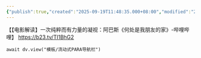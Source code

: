 ```yaml
---
{"publish":true,"created":"2025-09-19T11:48:35.000+08:00","modified":"2025-09-19T11:48:35.000+08:00","tags":["成长","家庭"],"cssclasses":""}
---
```





【【电影解读】一次纯粹而有力量的凝视：阿巴斯《何处是我朋友的家》-哔哩哔哩】 https://b23.tv/TI1BhG2





```dataviewjs
await dv.view("模板/流动式PARA导航栏")
```